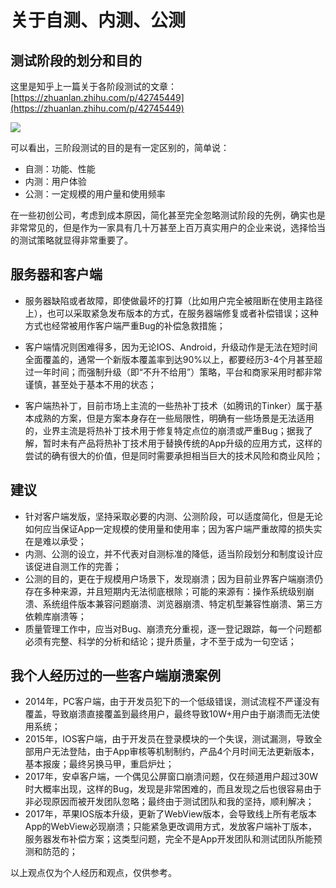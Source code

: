 # 关于自测、内测、公测

## 测试阶段的划分和目的

这里是知乎上一篇关于各阶段测试的文章：[https://zhuanlan.zhihu.com/p/42745449](https://zhuanlan.zhihu.com/p/42745449)

![](https://pic3.zhimg.com/80/v2-55bacbb3da949fe2538b90ff4523e91f_720w.jpg)

可以看出，三阶段测试的目的是有一定区别的，简单说：

- 自测：功能、性能
- 内测：用户体验
- 公测：一定规模的用户量和使用频率

在一些初创公司，考虑到成本原因，简化甚至完全忽略测试阶段的先例，确实也是非常常见的，但是作为一家具有几十万甚至上百万真实用户的企业来说，选择恰当的测试策略就显得非常重要了。

## 服务器和客户端

- 服务器缺陷或者故障，即使做最坏的打算（比如用户完全被阻断在使用主路径上），也可以采取紧急发布版本的方式，在服务器端修复或者补偿错误；这种方式也经常被用作客户端严重Bug的补偿急救措施；

- 客户端情况则困难得多，因为无论IOS、Android，升级动作是无法在短时间全面覆盖的，通常一个新版本覆盖率到达90%以上，都要经历3-4个月甚至超过一年时间；而强制升级（即“不升不给用”）策略，平台和商家采用时都非常谨慎，甚至处于基本不用的状态；

- 客户端热补丁，目前市场上主流的一些热补丁技术（如腾讯的Tinker）属于基本成熟的方案，但是方案本身存在一些局限性，明确有一些场景是无法适用的，业界主流是将热补丁技术用于修复特定点位的崩溃或严重Bug；据我了解，暂时未有产品将热补丁技术用于替换传统的App升级的应用方式，这样的尝试的确有很大的价值，但是同时需要承担相当巨大的技术风险和商业风险；

## 建议

- 针对客户端发版，坚持采取必要的内测、公测阶段，可以适度简化，但是无论如何应当保证App一定规模的使用量和使用率；因为客户端严重故障的损失实在是难以承受；
- 内测、公测的设立，并不代表对自测标准的降低，适当阶段划分和制度设计应该促进自测工作的完善；
- 公测的目的，更在于规模用户场景下，发现崩溃；因为目前业界客户端崩溃仍存在多种来源，并且短期内无法彻底根除；可能的来源有：操作系统级别崩溃、系统组件版本兼容问题崩溃、浏览器崩溃、特定机型兼容性崩溃、第三方依赖库崩溃等；
- 质量管理工作中，应当对Bug、崩溃充分重视，逐一登记跟踪，每一个问题都必须有完整、科学的分析和结论；提升质量，才不至于成为一句空话；

## 我个人经历过的一些客户端崩溃案例

- 2014年，PC客户端，由于开发员犯下的一个低级错误，测试流程不严谨没有覆盖，导致崩溃直接覆盖到最终用户，最终导致10W+用户由于崩溃而无法使用系统；
- 2015年，IOS客户端，由于开发员在登录模块的一个失误，测试漏测，导致全部用户无法登陆，由于App审核等机制制约，产品4个月时间无法更新版本，基本报废；最终另换马甲，重启炉灶；
- 2017年，安卓客户端，一个偶见公屏窗口崩溃问题，仅在频道用户超过30W时大概率出现，这样的Bug，发现是非常困难的，而且发现之后也很容易由于非必现原因而被开发团队忽略；最终由于测试团队和我的坚持，顺利解决；
- 2017年，苹果IOS版本升级，更新了WebView版本，会导致线上所有老版本App的WebView必现崩溃；只能紧急更改调用方式，发放客户端补丁版本，服务器发布补偿方案；这类型问题，完全不是App开发团队和测试团队所能预测和防范的；

以上观点仅为个人经历和观点，仅供参考。